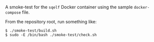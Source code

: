 A smoke-test for the `sqelf` Docker container using the sample `docker-compose` file.

From the repository root, run something like:

```shell
$ ./smoke-test/build.sh
$ sudo -E /bin/bash ./smoke-test/check.sh
```
